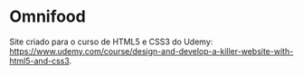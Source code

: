 # Omnifood

Site criado para o curso de HTML5 e CSS3 do Udemy: https://www.udemy.com/course/design-and-develop-a-killer-website-with-html5-and-css3.
